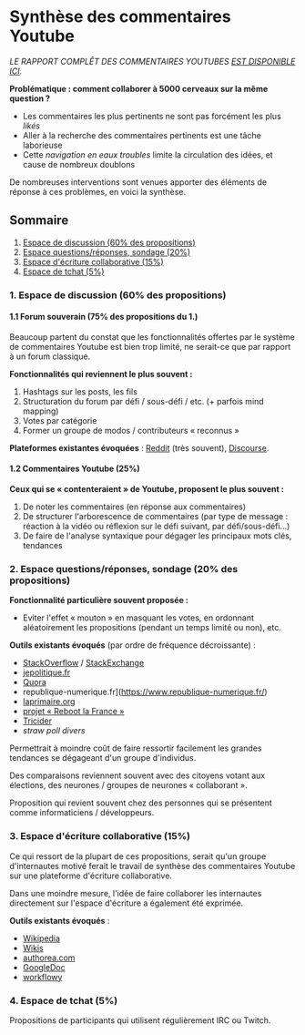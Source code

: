 Synthèse des commentaires Youtube
=================================

*LE RAPPORT COMPLÊT DES COMMENTAIRES YOUTUBES [EST DISPONIBLE ICI](VP/VP-forum-propositions-Youtube.MD).*  

**Problématique : comment collaborer à 5000 cerveaux sur la même question ?**

- Les commentaires les plus pertinents ne sont pas forcément les plus *likés*
- Aller à la recherche des commentaires pertinents est une tâche laborieuse
- Cette *navigation en eaux troubles* limite la circulation des idées, et cause de nombreux doublons

De nombreuses interventions sont venues apporter des éléments de réponse à ces problèmes, en voici la synthèse.

Sommaire
--------

1. [Espace de discussion (60% des propositions)](#1)
2. [Espace questions/réponses, sondage (20%)](#2)
3. [Espace d'écriture collaborative (15%)](#3)
4. [Espace de tchat (5%)](#4)


<a name="1"></a>
### 1. Espace de discussion (60% des propositions)

#### 1.1 Forum souverain (75% des propositions du 1.)

Beaucoup partent du constat que les fonctionnalités offertes par le système de commentaires Youtube est bien trop limité, ne serait-ce que par rapport à un forum classique.

**Fonctionnalités qui reviennent le plus souvent :**

  1. Hashtags sur les posts, les fils
  2. Structuration du forum par défi / sous-défi / etc. (+ parfois mind mapping)
  3. Votes par catégorie
  4. Former un groupe de modos / contributeurs « reconnus »

**Plateformes existantes évoquées** : [Reddit](https://www.reddit.com/) (très souvent), [Discourse](http://www.discourse.org/).

#### 1.2 Commentaires Youtube (25%)

**Ceux qui se « contenteraient » de Youtube, proposent le plus souvent :**

  1. De noter les commentaires (en réponse aux commentaires)
  2. De structurer l'arborescence de commentaires (par type de message : réaction à la vidéo ou réflexion sur le défi suivant, par défi/sous-défi...)
  3. De faire de l'analyse syntaxique pour dégager les principaux mots clés, tendances

<a name="2"></a>
### 2. Espace questions/réponses, sondage (20% des propositions)

**Fonctionnalité particulière souvent proposée :**

* Eviter l'effet « mouton » en masquant les votes, en ordonnant aléatoirement les propositions (pendant un temps limité ou non), etc.

**Outils existants évoqués** (par ordre de fréquence décroissante) : 

* [StackOverflow](http://stackoverflow.com/) / [StackExchange](http://stackexchange.com/) 
* [jepolitique.fr](http://jepolitique.fr/)
* [Quora](https://www.quora.com/)
* republique-numerique.fr](https://www.republique-numerique.fr/)
* [laprimaire.org](https://laprimaire.org/)
* [projet « Reboot la France »](http://korben.info/reboot-la-france-vous-etes-des-grands-malades.html)
* [Tricider](https://www.tricider.com/)
* *straw poll divers*

Permettrait à moindre coût de faire ressortir facilement les grandes tendances se dégageant d'un groupe d'individus.

Des comparaisons reviennent souvent avec des citoyens votant aux élections, des neurones / groupes de neurones « collaborant ».

Proposition qui revient souvent chez des personnes qui se présentent comme informaticiens / développeurs.

<a name="3"></a>
### 3. Espace d'écriture collaborative (15%)

Ce qui ressort de la plupart de ces propositions, serait qu'un groupe d'internautes motivé ferait le travail de synthèse des commentaires Youtube sur une plateforme d'écriture collaborative.

Dans une moindre mesure, l'idée de faire collaborer les internautes directement sur l'espace d'écriture a également été exprimée.

**Outils existants évoqués** : 

* [Wikipedia](https://fr.wikipedia.org/wiki/Wikip%C3%A9dia:Accueil_principal)
* [Wikis](https://en.wikipedia.org/wiki/Comparison_of_wiki_software)
* [authorea.com](https://www.authorea.com/)
* [GoogleDoc](https://www.google.fr/intl/fr/docs/about/)
* [workflowy](https://workflowy.com/)

<a name="4"></a>
### 4. Espace de tchat (5%)

Propositions de participants qui utilisent régulièrement IRC ou Twitch.
